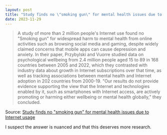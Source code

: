 ```yaml
---
layout: post
title: "Study finds no \"smoking gun\" for mental health issues due to Internet usage"
date: 2023-11-29
---
```


> A study of more than 2 million people's Internet use found no "Smoking
gun" for widespread harm to mental health from online activities such as
browsing social media and gaming, despite widely claimed concerns that
mobile apps can cause depression and anxiety. In their paper, Przybylski
and Vuorre studied data on psychological wellbeing from 2.4 million people
aged 15 to 89 in 168 countries between 2005 and 2022, which they contrasted
with industry data about growth in Internet subscriptions over that time,
as well as tracking associations between mental health and Internet
adoption in 202 countries from 2000-19. "Our results do not provide
evidence supporting the view that the Internet and technologies enabled by
it, such as smartphones with Internet access, are actively promoting or
harming either wellbeing or mental health globally," they concluded.

Source: [Study finds no "smoking gun" for mental health issues due to
Internet usage](https://arstechnica.com/?p=1986728)

I suspect the answer is nuanced and that this deserves more research.

